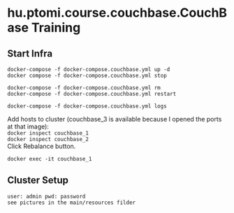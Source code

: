 # hu.ptomi.course.couchbase.CouchBase Training

## Start Infra

`docker-compose -f docker-compose.couchbase.yml up -d`<br />
`docker compose -f docker-compose.couchbase.yml stop`<br />

`docker-compose -f docker-compose.couchbase.yml rm`<br />
`docker-compose -f docker-compose.couchbase.yml restart`<br />

`docker-compose -f docker-compose.couchbase.yml logs`<br />

Add hosts to cluster (couchbase_3 is available because I opened the ports at that image):<br />
`docker inspect couchbase_1`<br />
`docker inspect couchbase_2`<br />
Click Rebalance button.<br />

`docker exec -it couchbase_1`

## Cluster Setup
`user: admin pwd: password`<br />
`see pictures in the main/resources filder`<br />
